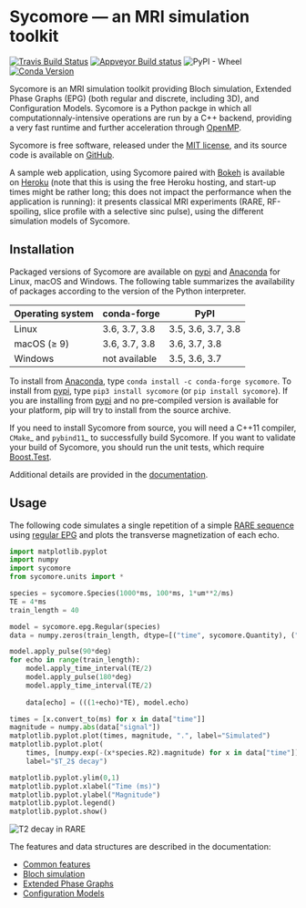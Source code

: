 # Sycomore &mdash; an MRI simulation toolkit

[![Travis Build Status](https://travis-ci.com/lamyj/sycomore.svg?branch=master)](https://travis-ci.com/lamyj/sycomore)
[![Appveyor Build status](https://ci.appveyor.com/api/projects/status/3malu4i0f9ycs7ab/branch/master?svg=true)](https://ci.appveyor.com/project/lamyj/sycomore/branch/master)
![PyPI - Wheel](https://img.shields.io/pypi/wheel/sycomore)
[![Conda Version](https://img.shields.io/conda/vn/conda-forge/sycomore.svg)](https://anaconda.org/conda-forge/sycomore)

Sycomore is an MRI simulation toolkit providing Bloch simulation, Extended Phase Graphs (EPG) (both regular and discrete, including 3D), and Configuration Models. Sycomore is a Python packge in which all computationnaly-intensive operations are run by a C++ backend, providing a very fast runtime and further acceleration through [OpenMP](https://www.openmp.org/).

Sycomore is free software, released under the [MIT license](https://en.wikipedia.org/wiki/MIT_License), and its source code is available on [GitHub](https://github.com/lamyj/sycomore/).

A sample web application, using Sycomore paired with [Bokeh](https://bokeh.org) is available on [Heroku](https://sycomore.herokuapp.com/) (note that this is using the free Heroku hosting, and start-up times might be rather long; this does not impact the performance when the application is running): it presents classical MRI experiments (RARE, RF-spoiling, slice profile with a selective sinc pulse), using the different simulation models of Sycomore.

## Installation

Packaged versions of Sycomore are available on [pypi](https://pypi.org/project/sycomore/) and [Anaconda](https://www.anaconda.com/distribution/) for Linux, macOS and Windows. The following table summarizes the availability of packages according to the version of the Python interpreter.


| Operating system | conda-forge   | PyPI               |
| ---------------- | ------------- | ------------------ |
| Linux            | 3.6, 3.7, 3.8 | 3.5, 3.6, 3.7, 3.8 |
| macOS (≥ 9)      | 3.6, 3.7, 3.8 | 3.6, 3.7, 3.8      |
| Windows          | not available | 3.5, 3.6, 3.7      |

To install from [Anaconda](https://www.anaconda.com/distribution/), type `conda install -c conda-forge sycomore`. To install from [pypi](https://pypi.org/project/sycomore/), type `pip3 install sycomore` (or `pip install sycomore`). If you are installing from [pypi](https://pypi.org/project/sycomore/) and no pre-compiled version is available for your platform, pip will try to install from the source archive.

If you need to install Sycomore from source, you will need a C++11 compiler, `CMake`_ and `pybind11`_ to successfully build Sycomore. If you want to validate your build of Sycomore, you should run the unit tests, which require [Boost.Test](https://www.boost.org/doc/libs/release/libs/test/).

Additional details are provided in the [documentation](https://sycomore.readthedocs.io/en/latest/installation.html).

## Usage

The following code simulates a single repetition of a simple [RARE sequence](https://doi.org/10.1002/mrm.1910030602) using [regular EPG](https://sycomore.readthedocs.io/en/latest/epg/regular.html) and plots the transverse magnetization of each echo.

```python
import matplotlib.pyplot
import numpy
import sycomore
from sycomore.units import *

species = sycomore.Species(1000*ms, 100*ms, 1*um**2/ms)
TE = 4*ms
train_length = 40

model = sycomore.epg.Regular(species)
data = numpy.zeros(train_length, dtype=[("time", sycomore.Quantity), ("signal", complex)])

model.apply_pulse(90*deg)
for echo in range(train_length):
    model.apply_time_interval(TE/2)
    model.apply_pulse(180*deg)
    model.apply_time_interval(TE/2)
    
    data[echo] = (((1+echo)*TE), model.echo)

times = [x.convert_to(ms) for x in data["time"]]
magnitude = numpy.abs(data["signal"])
matplotlib.pyplot.plot(times, magnitude, ".", label="Simulated")
matplotlib.pyplot.plot(
    times, [numpy.exp(-(x*species.R2).magnitude) for x in data["time"]],
    label="$T_2$ decay")

matplotlib.pyplot.ylim(0,1)
matplotlib.pyplot.xlabel("Time (ms)")
matplotlib.pyplot.ylabel("Magnitude")
matplotlib.pyplot.legend()
matplotlib.pyplot.show()
```

![T2 decay in RARE](docs/rare.png "T2 decay in RARE")

The features and data structures are described in the documentation:

- [Common features](https://sycomore.readthedocs.io/en/latest/common_features.html)
- [Bloch simulation](https://sycomore.readthedocs.io/en/latest/bloch.html)
- [Extended Phase Graphs](https://sycomore.readthedocs.io/en/latest/epg/index.html)
- [Configuration Models](https://sycomore.readthedocs.io/en/latest/como.html)
